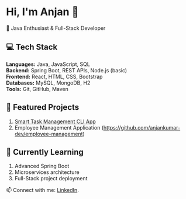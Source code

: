 # Hi, I'm Anjan 👋

🚀 Java Enthusiast & Full-Stack Developer   

## 💻 Tech Stack
 **Languages:** Java, JavaScript, SQL  
 **Backend:** Spring Boot, REST APIs, Node.js (basic)  
 **Frontend:** React, HTML, CSS, Bootstrap  
 **Databases:** MySQL, MongoDB, H2  
 **Tools:** Git, GitHub, Maven

## 📌 Featured Projects
1. [Smart Task Management CLI App](https://github.com/anjankumar-dev/smart-task-manager)
2. Employee Management Application (https://github.com/anjankumar-dev/employee-management)

## 🌱 Currently Learning
1. Advanced Spring Boot  
2. Microservices architecture  
3. Full-Stack project deployment  

📫 Connect with me: [LinkedIn](www.linkedin.com/in/anjan-kumar-gogu-66a985291).

